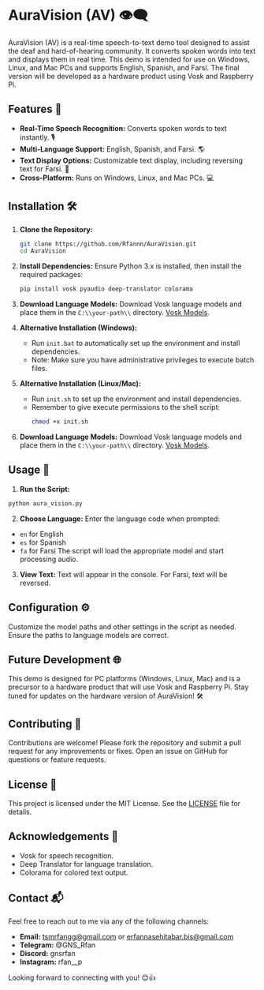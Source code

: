 # AuraVision (AV) 👁️‍🗨️

AuraVision (AV) is a real-time speech-to-text demo tool designed to assist the deaf and hard-of-hearing community. It converts spoken words into text and displays them in real time. This demo is intended for use on Windows, Linux, and Mac PCs and supports English, Spanish, and Farsi. The final version will be developed as a hardware product using Vosk and Raspberry Pi.

## Features 🌟

- **Real-Time Speech Recognition:** Converts spoken words to text instantly. 🎙️
- **Multi-Language Support:** English, Spanish, and Farsi. 🌎
- **Text Display Options:** Customizable text display, including reversing text for Farsi. 📝
- **Cross-Platform:** Runs on Windows, Linux, and Mac PCs. 💻

## Installation 🛠️

1. **Clone the Repository:**
   ```bash
   git clone https://github.com/Rfannn/AuraVision.git
   cd AuraVision
   ```

2. **Install Dependencies:**
   Ensure Python 3.x is installed, then install the required packages:
   ```bash
   pip install vosk pyaudio deep-translator colorama
   ```

3. **Download Language Models:**
   Download Vosk language models and place them in the `C:\\your-path\\` directory. [Vosk Models](https://alphacephei.com/vosk/models).

4. **Alternative Installation (Windows):**
   - Run `init.bat` to automatically set up the environment and install dependencies.
   - Note: Make sure you have administrative privileges to execute batch files.

5. **Alternative Installation (Linux/Mac):**
   - Run `init.sh` to set up the environment and install dependencies.
   - Remember to give execute permissions to the shell script:
     ```bash
     chmod +x init.sh
     ```

3. **Download Language Models:**
Download Vosk language models and place them in the `C:\\your-path\\` directory. [Vosk Models](https://alphacephei.com/vosk/models).

## Usage 🚀

1. **Run the Script:**
```bash
python aura_vision.py
```

2. **Choose Language:**
Enter the language code when prompted:
- `en` for English
- `es` for Spanish
- `fa` for Farsi
The script will load the appropriate model and start processing audio.

3. **View Text:**
Text will appear in the console. For Farsi, text will be reversed.

## Configuration ⚙️

Customize the model paths and other settings in the script as needed. Ensure the paths to language models are correct.

## Future Development 🌐

This demo is designed for PC platforms (Windows, Linux, Mac) and is a precursor to a hardware product that will use Vosk and Raspberry Pi. Stay tuned for updates on the hardware version of AuraVision! 🛠️

## Contributing 🤝

Contributions are welcome! Please fork the repository and submit a pull request for any improvements or fixes. Open an issue on GitHub for questions or feature requests.

## License 📜

This project is licensed under the MIT License. See the [LICENSE](LICENSE) file for details.

## Acknowledgements 🙌

- Vosk for speech recognition.
- Deep Translator for language translation.
- Colorama for colored text output.


## Contact 📬

Feel free to reach out to me via any of the following channels:

- **Email:** tsmrfangg@gmail.com or erfannasehitabar.bis@gmail.com
- **Telegram:** @GNS_Rfan
- **Discord:** gnsrfan
- **Instagram:** rfan__p

Looking forward to connecting with you! 😊👍
